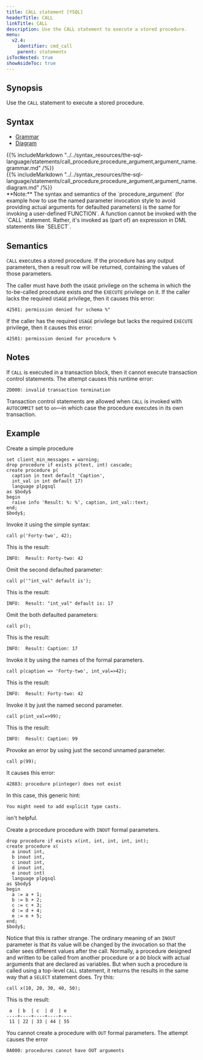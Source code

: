 ```yaml
---
title: CALL statement [YSQL]
headerTitle: CALL
linkTitle: CALL
description: Use the CALL statement to execute a stored procedure.
menu:
  v2.4:
    identifier: cmd_call
    parent: statements
isTocNested: true
showAsideToc: true
---
```


## Synopsis

Use the `CALL` statement to execute a stored procedure.

## Syntax

<ul class="nav nav-tabs nav-tabs-yb">
  <li >
    <a href="#grammar" class="nav-link active" id="grammar-tab" data-toggle="tab" role="tab" aria-controls="grammar" aria-selected="true">
      <i class="fas fa-file-alt" aria-hidden="true"></i>
      Grammar
    </a>
  </li>
  <li>
    <a href="#diagram" class="nav-link" id="diagram-tab" data-toggle="tab" role="tab" aria-controls="diagram" aria-selected="false">
      <i class="fas fa-project-diagram" aria-hidden="true"></i>
      Diagram
    </a>
  </li>
</ul>

<div class="tab-content">
  <div id="grammar" class="tab-pane fade show active" role="tabpanel" aria-labelledby="grammar-tab">
    {{% includeMarkdown "../../syntax_resources/the-sql-language/statements/call_procedure,procedure_argument,argument_name.grammar.md" /%}}
  </div>
  <div id="diagram" class="tab-pane fade" role="tabpanel" aria-labelledby="diagram-tab">
    {{% includeMarkdown "../../syntax_resources/the-sql-language/statements/call_procedure,procedure_argument,argument_name.diagram.md" /%}}
  </div>
</div>
**Note:** The syntax and semantics of the `procedure_argument` (for example how to use the named parameter invocation style to avoid providing actual arguments for defaulted parameters) is the same for invoking a user-defined`FUNCTION`. A function cannot be invoked with the `CALL` statement. Rather, it's invoked as (part of) an expression in DML statements like `SELECT`.


## Semantics

`CALL` executes a stored procedure. If the procedure has any output parameters, then a result row will be returned, containing the values of those parameters.

The caller must have _both_ the `USAGE` privilege on the schema in which the to-be-called procedure exists _and_ the  `EXECUTE` privilege on it. If the caller lacks the required `USAGE` privilege, then it causes this error:

```
42501: permission denied for schema %"
```

If the caller has the required `USAGE` privilege but lacks the required `EXECUTE` privilege, then it causes this error:

```
42501: permission denied for procedure %
```

## Notes

If `CALL` is executed in a transaction block, then it cannot execute transaction control statements. The attempt causes this runtime error:

```
2D000: invalid transaction termination
```

Transaction control statements are  allowed when `CALL` is invoked with `AUTOCOMMIT` set to `on`—in which case the procedure executes in its own transaction.

## Example

Create a simple procedure

```plpgsql
set client_min_messages = warning;
drop procedure if exists p(text, int) cascade;
create procedure p(
  caption in text default 'Caption',
  int_val in int default 17)
  language plpgsql
as $body$
begin
  raise info 'Result: %: %', caption, int_val::text;
end;
$body$;
```

Invoke it using the simple syntax:

```plpgsql
call p('Forty-two', 42);
```
This is the result:

```
INFO:  Result: Forty-two: 42
```
Omit the second defaulted parameter:

```plpgsql
call p('"int_val" default is');
```

This is the result:

```
INFO:  Result: "int_val" default is: 17
```

Omit the both defaulted parameters:

```plpgsql
call p();
```

This is the result:

```
INFO:  Result: Caption: 17
```

Invoke it by using the names of the formal parameters.

```plpgsql
call p(caption => 'Forty-two', int_val=>42);
```

This is the result:

```
INFO:  Result: Forty-two: 42
```

Invoke it by just the named second parameter.

```plpgsql
call p(int_val=>99);
```

This is the result:

```
INFO:  Result: Caption: 99
```

Provoke an error by using just the second unnamed parameter.

```plpgsql
call p(99);
```

It causes this error:

```
42883: procedure p(integer) does not exist
```
In this case, this generic hint:

```
You might need to add explicit type casts.
```

isn't helpful.

Create a procedure procedure with `INOUT` formal parameters.

```plpgsql
drop procedure if exists x(int, int, int, int, int);
create procedure x(
  a inout int,
  b inout int,
  c inout int,
  d inout int,
  e inout int)
  language plpgsql
as $body$
begin
  a := a + 1;
  b := b + 2;
  c := c + 3;
  d := d + 4;
  e := e + 5;
end;
$body$;
```

Notice that this is rather strange. The ordinary meaning of an `INOUT` parameter is that its value will be changed by the invocation so that the caller sees different values after the call. Normally, a procedure designed and written to be called from another procedure or a `DO` block with actual arguments that are declared as variables. But when such a procedure is called using a top-level `CALL` statement, it returns the results in the same way that a `SELECT` statement does. Try this:

```plpgsql
call x(10, 20, 30, 40, 50);
```
This is the result:

```
 a  | b  | c  | d  | e  
----+----+----+----+----
 11 | 22 | 33 | 44 | 55
```
You cannot create a procedure with `OUT` formal parameters. The attempt causes the error

```
0A000: procedures cannot have OUT arguments
```

